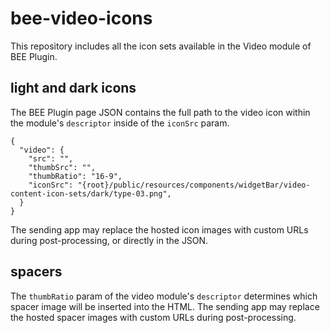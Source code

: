 
# bee-video-icons

This repository includes all the icon sets available in the Video module of BEE Plugin.

  

## light and dark icons

The BEE Plugin page JSON contains the full path to the video icon within the module's `descriptor` inside of the `iconSrc` param.

    {
      "video": {
        "src": "",
        "thumbSrc": "",
        "thumbRatio": "16-9",
        "iconSrc": "{root}/public/resources/components/widgetBar/video-content-icon-sets/dark/type-03.png",
      }
    }
      
    
The sending app may replace the hosted icon images with custom URLs during post-processing, or directly in the JSON. 

## spacers

The `thumbRatio` param of the video module's `descriptor` determines which spacer image will be inserted into the HTML. The sending app may replace the hosted spacer images with custom URLs during post-processing.
